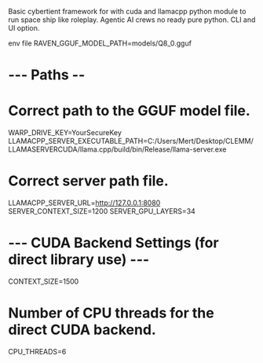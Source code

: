 Basic cybertient framework for with cuda and llamacpp python module to run space ship like roleplay. Agentic AI crews no ready pure python. CLI and UI option.


env file
RAVEN_GGUF_MODEL_PATH=models/Q8_0.gguf
# --- Paths --
# Correct path to the GGUF model file.
WARP_DRIVE_KEY=YourSecureKey
LLAMACPP_SERVER_EXECUTABLE_PATH=C:/Users/Mert/Desktop/CLEMM/LLAMASERVERCUDA/llama.cpp/build/bin/Release/llama-server.exe
# Correct server path file.
LLAMACPP_SERVER_URL=http://127.0.0.1:8080
SERVER_CONTEXT_SIZE=1200
SERVER_GPU_LAYERS=34
# --- CUDA Backend Settings (for direct library use) ---
CONTEXT_SIZE=1500
# Number of CPU threads for the direct CUDA backend.
CPU_THREADS=6
